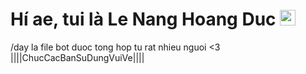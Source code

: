 <h1> Hí ae, tui là Le Nang Hoang Duc <img src="https://github.com/souvikguria98/souvikguria98/blob/master/Hi.gif" width="25"></h1> 
/day la file bot duoc tong hop tu rat nhieu nguoi <3
||||ChucCacBanSuDungVuiVe||||


